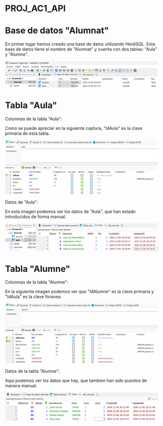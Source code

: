 # PROJ_AC1_API

# Base de datos "Alumnat"

En primer lugar hemos creado una base de datos utilizando HeidiSQL. Esta base de datos tiene el nombre de "Alumnat" y cuenta con dos tablas: "Aula" y "Alumne".

<img src="imagenes/cap1.png" alt="captura1">

# Tabla "Aula"

Columnas de la tabla "Aula":

Como se puede apreciar en la siguiente captura, "IdAula" es la clave primaria de esta tabla.

<img src="imagenes/cap2.png" alt="captura2">

Datos de "Aula":

En esta imagen podemos ver los datos de "Aula", que han estado introducidos de forma manual.

<img src="imagenes/cap3.png" alt="captura3">

# Tabla "Alumne"

Columnas de la tabla "Alumne":

En la siguiente imagen podemos ver que "IdAlumne" es la clave primaria y "IdAula" es la clave foranea.

<img src="imagenes/cap4.png" alt="captura4">

Datos de la tabla "Alumne":

Aqui podemos ver los datos que hay, que tambien han sido puestos de manera manual.

<img src="imagenes/cap5.png" alt="captura5">



